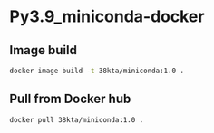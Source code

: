 # Py3.9_miniconda-docker

## Image build

```sh
docker image build -t 38kta/miniconda:1.0 .
```

## Pull from Docker hub

```sh
docker pull 38kta/miniconda:1.0 .
```